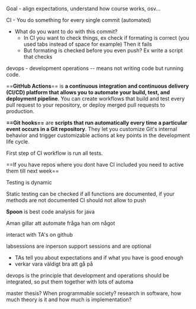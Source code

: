 Goal - align expectations, understand how course works, osv...

CI - You do something for every single commit (automated)
- What do you want to do with this commit?
	- In CI you want to check things, ex check if formating is correct (you used tabs instead of space for example) Then it fails
	- But formating is checked before you even push? Ex write a script that checks

devops - development operations -- means not writing code but running code.

==**GitHub Actions**== is **a continuous integration and continuous delivery (CI/CD) platform that allows you to automate your build, test, and deployment pipeline**. You can create workflows that build and test every pull request to your repository, or deploy merged pull requests to production.

**==Git hooks==**  are **scripts that run automatically every time a particular event occurs in a Git repository**. They let you customize Git's internal behavior and trigger customizable actions at key points in the development life cycle.

First step of CI workflow is run all tests.

==If you have repos where you dont have CI included you need to active them till next week==

Testing is dynamic

Static testing can be checked if all functions are documented, if your methods are not documented CI should not allow to push

**Spoon** is best code analysis for java

Aman gillar att automate fråga han om något

interact with TA's on github

labsessions are inperson support sessions and are optional
- TAs tell you about expectations and if what you have is good enough
- verkar vara väldigt bra att gå på

devops is the principle that development and operations should be integrated, so put them together with lots of automa








master thesis?
When programmable society?
research in software, how much theory is it and how much is implementation?










































